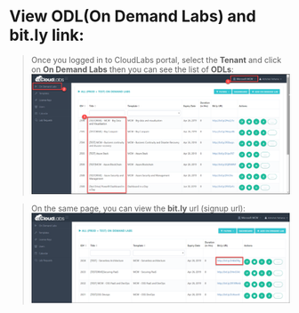 
# View ODL(On Demand Labs) and bit.ly link:
> Once you logged in to CloudLabs portal, select the **Tenant** and click on **On Demand Labs** then you can see the list of **ODLs**:
![](images/odl.png)
  
> On the same page, you can view the **bit.ly** url (signup url):
![](images/bitly01.png)
 


